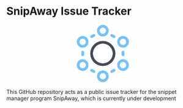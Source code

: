 # SnipAway Issue Tracker

<p align="center">
  <img src="https://raw.githubusercontent.com/Futureglobe/SnipAway_IssueTracker/master/appIcon.png" width="150"/>
</p>


This GitHub repository acts as a public issue tracker for the snippet manager program SnipAway, which is currently under development
